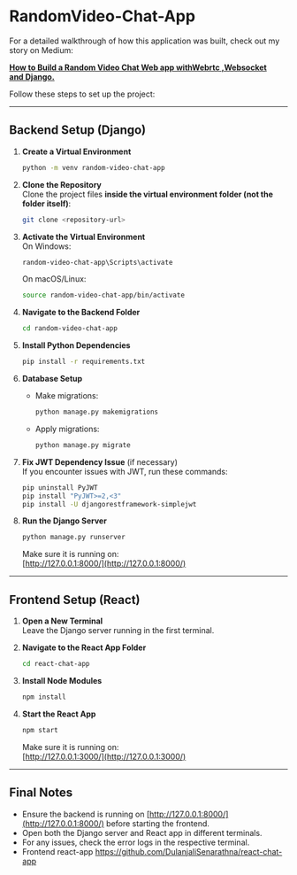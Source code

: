 # RandomVideo-Chat-App

For a detailed walkthrough of how this application was built, check out my story on Medium:

**[How to Build a Random Video Chat Web app withWebrtc ,Websocket and Django.](https://medium.com/@arshdeeppalial/building-a-random-video-chat-web-app-withwebrtc-websocket-and-django-3c2653ab75af)**

Follow these steps to set up the project:

---

## Backend Setup (Django)

1. **Create a Virtual Environment**  
   ```bash
   python -m venv random-video-chat-app
   ```

2. **Clone the Repository**  
   Clone the project files **inside the virtual environment folder (not the folder itself)**:  
   ```bash
   git clone <repository-url>
   ```

3. **Activate the Virtual Environment**  
   On Windows:  
   ```bash
   random-video-chat-app\Scripts\activate
   ```  
   On macOS/Linux:  
   ```bash
   source random-video-chat-app/bin/activate
   ```

4. **Navigate to the Backend Folder**  
   ```bash
   cd random-video-chat-app
   ```

5. **Install Python Dependencies**  
   ```bash
   pip install -r requirements.txt
   ```

6. **Database Setup**  
   - Make migrations:  
     ```bash
     python manage.py makemigrations
     ```  
   - Apply migrations:  
     ```bash
     python manage.py migrate
     ```

7. **Fix JWT Dependency Issue** (if necessary)  
   If you encounter issues with JWT, run these commands:  
   ```bash
   pip uninstall PyJWT
   pip install "PyJWT>=2,<3"
   pip install -U djangorestframework-simplejwt
   ```

8. **Run the Django Server**  
   ```bash
   python manage.py runserver
   ```  
   Make sure it is running on:  
   [http://127.0.0.1:8000/](http://127.0.0.1:8000/)

---

## Frontend Setup (React)

1. **Open a New Terminal**  
   Leave the Django server running in the first terminal.

2. **Navigate to the React App Folder**  
   ```bash
   cd react-chat-app
   ```

3. **Install Node Modules**  
   ```bash
   npm install
   ```

4. **Start the React App**  
   ```bash
   npm start
   ```  
   Make sure it is running on:  
   [http://127.0.0.1:3000/](http://127.0.0.1:3000/)

---

## Final Notes

- Ensure the backend is running on [http://127.0.0.1:8000/](http://127.0.0.1:8000/) before starting the frontend.  
- Open both the Django server and React app in different terminals.  
- For any issues, check the error logs in the respective terminal.
- Frontend react-app https://github.com/DulanjaliSenarathna/react-chat-app

